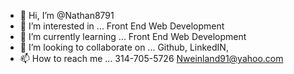 - 👋 Hi, I’m @Nathan8791
- 👀 I’m interested in ... Front End Web Development
- 🌱 I’m currently learning ... Front End Web Development
- 💞️ I’m looking to collaborate on ... Github, LinkedIN, 
- 📫 How to reach me ... 314-705-5726  Nweinland91@yahoo.com

<!---
Nathan8791/Nathan8791 is a ✨ special ✨ repository because its `README.md` (this file) appears on your GitHub profile.
You can click the Preview link to take a look at your changes.
--->
